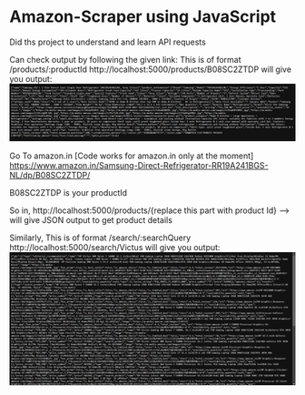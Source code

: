 # Amazon-Scraper using JavaScript

Did ths project to understand and learn API requests

Can check output by following the given link:
This is of format /products/:productId
http://localhost:5000/products/B08SC2ZTDP will give you output:
![Alt text](/scraper_op.png "Product details returned")



Go To amazon.in [Code works for amazon.in only at the moment]
https://www.amazon.in/Samsung-Direct-Refrigerator-RR19A241BGS-NL/dp/B08SC2ZTDP/

B08SC2ZTDP is your productId

So in, http://localhost:5000/products/{replace this part with product Id} --> will give JSON output to get product details

Similarly,
This is of format /search/:searchQuery
http://localhost:5000/search/Victus will give you output:
![Alt text](/scraper_op2.png "Searched Product details returned")
